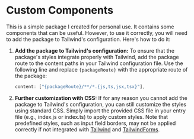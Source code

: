 # Custom Components

This is a simple package I created for personal use. It contains some components that can be useful. However, to use it correctly, you will need to add the package to Tailwind's configuration. Here's how to do it:

1. **Add the package to Tailwind's configuration:**
   To ensure that the package's styles integrate properly with Tailwind, add the package route to the content paths in your Tailwind configuration file. Use the following line and replace `{packageRoute}` with the appropriate route of the package:

   ```javascript
   content: ["{packageRoute}/**/*.{js,ts,jsx,tsx}"],
   ```

2. **Further customization with CSS:**
   If for any reason you cannot add the package to Tailwind's configuration, you can still customize the styles using standard CSS. Simply import the provided CSS file in your entry file (e.g., index.js or index.ts) to apply custom styles. Note that predefined styles, such as input field borders, may not be applied correctly if not integrated with [Tailwind](https://tailwindcss.com) and [TailwindForms](https://www.npmjs.com/package/@tailwindcss/forms).
